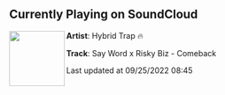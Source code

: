 ## Currently Playing on SoundCloud

[<img align="left" width="100" src="https://i1.sndcdn.com/artworks-zZuMjJ62fgdPYW8U-OgDMBg-t500x500.jpg">](https://soundcloud.com/hybridtrapmusic/comeback)

**Artist**: Hybrid Trap 🔥 

**Track**: Say Word x Risky Biz - Comeback

Last updated at 09/25/2022 08:45
